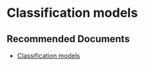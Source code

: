   <properties
	pageTitle="apply auto - in-built machine learning model - general classification"
	description="apply auto - in-built machine learning model - general classification"
	service="microsoft.PowerBIDedicated"
	resource="capacities"
	authors="pjfreitas"
	ms.author="pfreitas"	
	displayOrder="220"
	selfHelpType="generic"
	supportTopicIds="32633801"
	productPesIds="16334"
	cloudEnvironments="public, MoonCake, fairfax" 
	articleId="6b4973e0-585a-21fe-3473-85a31adf0fe3"
	ownershipId="ASEP_ContentService_Placeholder"
/>

# Classification models

## **Recommended Documents**

* [Classification models](https://docs.microsoft.com/power-bi/service-machine-learning-automated#classification-models)

